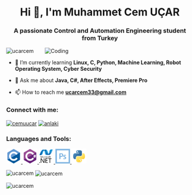 <h1 align="center">Hi 👋, I'm Muhammet Cem UÇAR</h1>
<h3 align="center">A passionate Control and Automation Engineering student from Turkey</h3>
<img align="right" alt="Coding" width="400" src="https://www.icegif.com/wp-content/uploads/2022/10/icegif-960.gif">

<p align="left"> <img src="https://komarev.com/ghpvc/?username=ucarcem&label=Profile%20views&color=0e75b6&style=flat" alt="ucarcem" /> </p>

- 🌱 I’m currently learning **Linux, C, Python, Machine Learning, Robot Operating System, Cyber Security**

- 💬 Ask me about **Java, C#, After Effects, Premiere Pro**

- 📫 How to reach me **ucarcem33@gmail.com**

<h3 align="left">Connect with me:</h3>
<p align="left">
<a href="https://instagram.com/cemuucar" target="blank"><img align="center" src="https://raw.githubusercontent.com/rahuldkjain/github-profile-readme-generator/master/src/images/icons/Social/instagram.svg" alt="cemuucar" height="30" width="40" /></a>
<a href="https://www.youtube.com/channel/UCW50RXIa0eWcf4Ydp8DH7eg" target="blank"><img align="center" src="https://raw.githubusercontent.com/rahuldkjain/github-profile-readme-generator/master/src/images/icons/Social/youtube.svg" alt="anlaki" height="30" width="40" /></a>
</p>

<h3 align="left">Languages and Tools:</h3>
<p align="left"> <a href="https://www.cprogramming.com/" target="_blank" rel="noreferrer"> <img src="https://raw.githubusercontent.com/devicons/devicon/master/icons/c/c-original.svg" alt="c" width="40" height="40"/> </a> <a href="https://www.w3schools.com/cs/" target="_blank" rel="noreferrer"> <img src="https://raw.githubusercontent.com/devicons/devicon/master/icons/csharp/csharp-original.svg" alt="csharp" width="40" height="40"/> </a> <a href="https://dotnet.microsoft.com/" target="_blank" rel="noreferrer"> <img src="https://raw.githubusercontent.com/devicons/devicon/master/icons/dot-net/dot-net-original-wordmark.svg" alt="dotnet" width="40" height="40"/> </a> <a href="https://www.photoshop.com/en" target="_blank" rel="noreferrer"> <img src="https://raw.githubusercontent.com/devicons/devicon/master/icons/photoshop/photoshop-line.svg" alt="photoshop" width="40" height="40"/> </a> <a href="https://www.python.org" target="_blank" rel="noreferrer"> <img src="https://raw.githubusercontent.com/devicons/devicon/master/icons/python/python-original.svg" alt="python" width="40" height="40"/> </a> </p>

<p><img align="left" src="https://github-readme-stats.vercel.app/api/top-langs?username=ucarcem&show_icons=true&locale=en&layout=compact" alt="ucarcem" /></p>

<p>&nbsp;<img align="center" src="https://github-readme-stats.vercel.app/api?username=ucarcem&show_icons=true&locale=en" alt="ucarcem" /></p>

<p><img align="center" src="https://github-readme-streak-stats.herokuapp.com/?user=ucarcem&" alt="ucarcem" /></p>

